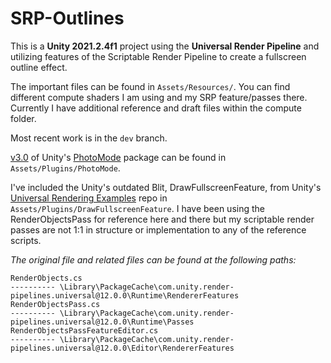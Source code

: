# SRP-Outlines

This is a **Unity 2021.2.4f1** project using the **Universal Render Pipeline** and utilizing features of the Scriptable Render Pipeline to create a fullscreen outline effect.

The important files can be found in `Assets/Resources/`. You can find different compute shaders I am using and my SRP feature/passes there. Currently I have additional reference and draft files within the compute folder.

Most recent work is in the `dev` branch.

[v3.0](https://github.com/UnityTechnologies/PhotoMode/releases/tag/v3.0) of Unity's [PhotoMode](https://github.com/UnityTechnologies/PhotoMode) package can be found in `Assets/Plugins/PhotoMode`.

I've included the Unity's outdated Blit, DrawFullscreenFeature, from Unity's [Universal Rendering Examples](https://github.com/Unity-Technologies/UniversalRenderingExamples/tree/master/Assets/Scripts/Runtime/RenderPasses) repo in `Assets/Plugins/DrawFullscreenFeature`.
I have been using the RenderObjectsPass for reference here and there but my scriptable render passes are not 1:1 in structure or implementation to any of the reference scripts.

_The original file and related files can be found at the following paths:_

    RenderObjects.cs
    ---------- \Library\PackageCache\com.unity.render-pipelines.universal@12.0.0\Runtime\RendererFeatures
    RenderObjectsPass.cs 
    ---------- \Library\PackageCache\com.unity.render-pipelines.universal@12.0.0\Runtime\Passes
    RenderObjectsPassFeatureEditor.cs 
    ---------- \Library\PackageCache\com.unity.render-pipelines.universal@12.0.0\Editor\RendererFeatures
